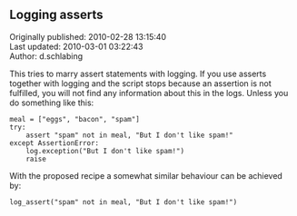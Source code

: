 ## Logging asserts  
Originally published: 2010-02-28 13:15:40  
Last updated: 2010-03-01 03:22:43  
Author: d.schlabing   
  
This tries to marry assert statements with logging. If you use asserts together with logging and the script stops because an assertion is not fulfilled, you will not find any information about this in the logs.
Unless you do something like this:
    
    meal = ["eggs", "bacon", "spam"]
    try:
        assert "spam" not in meal, "But I don't like spam!"
    except AssertionError:
        log.exception("But I don't like spam!")
        raise

With the proposed recipe a somewhat similar behaviour can be achieved by:
    
    log_assert("spam" not in meal, "But I don't like spam!")
